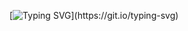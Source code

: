 [![Typing SVG](https://readme-typing-svg.demolab.com?font=Open+Sans&weight=500&size=25&duration=3000&pause=1000&color=179CF7&width=435&lines=Greetings!+I'm+James+Lee;Full+Stack+Software+Engineer+in+LA;Checkout+my+projects+below!)](https://git.io/typing-svg)

<!--
**jameswonlee/jameswonlee** is a ✨ _special_ ✨ repository because its `README.md` (this file) appears on your GitHub profile.

Here are some ideas to get you started:

- 🔭 I’m currently working on ...
- 🌱 I’m currently learning ...
- 👯 I’m looking to collaborate on ...
- 🤔 I’m looking for help with ...
- 💬 Ask me about ...
- 📫 How to reach me: ...
- 😄 Pronouns: ...
- ⚡ Fun fact: ...
-->
